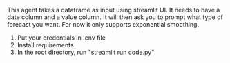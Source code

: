 This agent takes a dataframe as input using streamlit UI. It needs to have a date column and a value column.
It will then ask you to prompt what type of forecast you want. For now it only supports exponential smoothing.

1. Put your credentials in .env file
2. Install requirements
3. In the root directory, run "streamlit run code.py"
